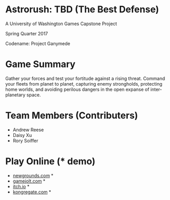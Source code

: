 # Astrorush: TBD (The Best Defense)
A University of Washington Games Capstone Project

Spring Quarter 2017

Codename: Project Ganymede

# Game Summary
Gather your forces and test your fortitude against a rising threat.  Command your fleets from planet to planet, capturing enemy strongholds, protecting home worlds, and avoiding perilous dangers in the open expanse of inter-planetary space.

# Team Members (Contributers)
* Andrew Reese
* Daisy Xu
* Rory Soiffer

# Play Online (* demo)
* [newgrounds.com](http://www.newgrounds.com/portal/view/693430 "AstroRush") *
* [gamejolt.com](http://gamejolt.com/games/astrorush/258084 "AstroRush") *
* [itch.io](https://dazeforever.itch.io/astrorush "AstroRush") *
* [kongregate.com](http://www.kongregate.com/games/manydazelater/astrorush "AstroRush") *
